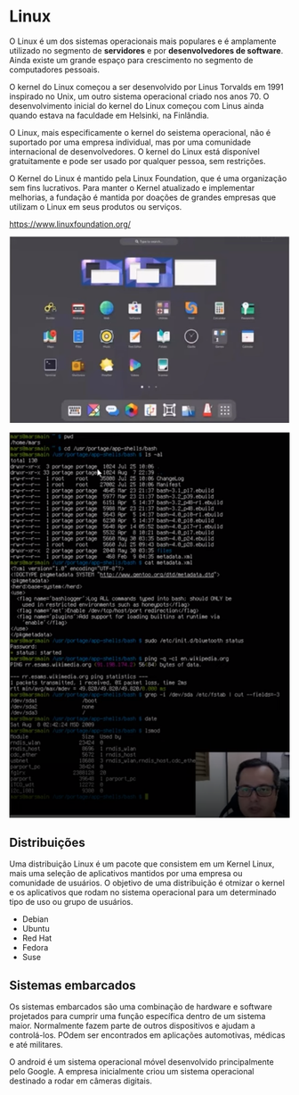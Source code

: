 # Linux

O Linux é um dos sistemas operacionais mais populares e é amplamente utilizado no segmento de **servidores** e por **desenvolvedores de software**. Ainda existe um grande espaço para crescimento no segmento de computadores pessoais.

O kernel do Linux começou a ser desenvolvido por Linus Torvalds em 1991 inspirado no Unix, um outro sistema operacional criado nos anos 70. O desenvolvimento inicial do kernel do Linux começou com Linus ainda quando estava na faculdade em Helsinki, na Finlândia.

O Linux, mais especificamente o kernel do seistema operacional, não é suportado por uma empresa individual, mas por uma comunidade internacional de desenvolvedores. O kernel do Linux está disponível gratuitamente e pode ser usado por qualquer pessoa, sem restrições.


O Kernel do Linux é mantido pela Linux Foundation, que é uma organização sem fins lucrativos. Para manter o Kernel atualizado e implementar melhorias, a fundação é mantida por doações de grandes empresas que utilizam o Linux em seus produtos ou serviços.

https://www.linuxfoundation.org/

![gui](img/Captura%20de%20tela%20de%202022-08-08%2011-30-26.png)

![terminal](img/Captura%20de%20tela%20de%202022-08-08%2011-30-34.png)

## Distribuições

Uma distribuição Linux é um pacote que consistem em um Kernel Linux, mais uma seleção de aplicativos mantidos por uma empresa ou comunidade de usuários. O objetivo de uma distribuição é otmizar o kernel e os aplicativos que rodam no sistema operacional para um determinado tipo de uso ou grupo de usuários.

- Debian
- Ubuntu
- Red Hat
- Fedora
- Suse

## Sistemas embarcados

Os sistemas embarcados são uma combinação de hardware e software projetados para cumprir uma função específica dentro de um sistema maior. Normalmente fazem parte de outros dispositivos e ajudam a controlá-los. POdem ser encontrados em aplicações automotivas, médicas e até militares.

O android é um sistema operacional móvel desenvolvido principalmente pelo Google. A empresa inicialmente criou um sistema operacional destinado a rodar em câmeras digitais.

